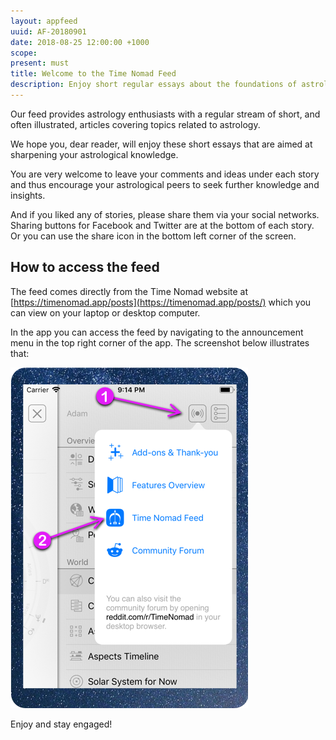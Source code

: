 ```yaml
---
layout: appfeed
uuid: AF-20180901
date: 2018-08-25 12:00:00 +1000
scope: 
present: must
title: Welcome to the Time Nomad Feed
description: Enjoy short regular essays about the foundations of astrology.
---
```


Our feed provides astrology enthusiasts with a regular stream of short, and often illustrated, articles covering topics related to astrology.

We hope you, dear reader, will enjoy these short essays that are aimed at sharpening your astrological knowledge.

You are very welcome to leave your comments and ideas under each story and thus encourage your astrological peers to seek further knowledge and insights.

And if you liked any of stories, please share them via your social networks. Sharing buttons for Facebook and Twitter are at the bottom of each story. Or you can use the share icon in the bottom left corner of the screen.

## How to access the feed

The feed comes directly from the Time Nomad website at [https://timenomad.app/posts](https://timenomad.app/posts/) which you can view on your laptop or desktop computer.

In the app you can access the feed by navigating to the announcement menu in the top right corner of the app. The screenshot below illustrates that:

![Time Nomad app feed](/images/appfeed/tn-appfeed-access-in-app.png "Time Nomad app feed")

Enjoy and stay engaged!

